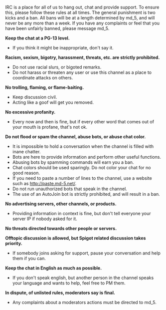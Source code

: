 IRC is a place for all of us to hang out, chat and provide support. To ensure this, please follow these rules at all times. The general punishment is two kicks and a ban. All bans will be at a length determined by md_5, and will never be any more than a week. If you have any complaints or feel that you have been unfairly banned, please message md_5.

**Keep the chat at a PG-13 level.**

* If you think it might be inappropriate, don't say it.

**Racism, sexism, bigotry, harassment, threats, etc. are strictly prohibited.**

* Do not use racial slurs, or bigoted remarks.
* Do not harass or threaten any user or use this channel as a place to coordinate attacks on others.

**No trolling, flaming, or flame-baiting.**

* Keep discussion civil.
* Acting like a goof will get you removed.

**No excessive profanity.**

* Every now and then is fine, but if every other word that comes out of your mouth is profane, that's not ok.

**Do not flood or spam the channel, abuse bots, or abuse chat color.**

* It is impossible to hold a conversation when the channel is filled with inane chatter.
* Bots are here to provide information and perform other useful functions.
* Abusing bots by spamming commands will earn you a ban.
* Chat colors should be used sparingly. Do not color your chat for no good reason.
* If you need to paste a number of lines to the channel, use a website such as http://paste.md-5.net/.
* Do not run unauthorized bots that speak in the channel.
* The use of an AutoJoin bot is strictly prohibited, and will result in a ban.

**No advertising servers, other channels, or products.**

* Providing information in context is fine, but don't tell everyone your server IP if nobody asked for it.

**No threats directed towards other people or servers.**

**Offtopic discussion is allowed, but Spigot related discussion takes priority.**

* If somebody joins asking for support, pause your conversation and help them if you can.

**Keep the chat in English as much as possible.**

* If you don't speak english, but another person in the channel speaks your language and wants to help, feel free to PM them.

**In dispute, of unlisted rules, moderators say is final.**

* Any complaints about a moderators actions must be directed to md_5.
